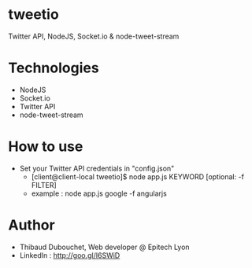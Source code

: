 # tweetio
Twitter API, NodeJS, Socket.io &amp; node-tweet-stream

# Technologies
  - NodeJS
  - Socket.io
  - Twitter API
  - node-tweet-stream

# How to use
  - Set your Twitter API credentials in "config.json"
    - [client@client-local tweetio]$ node app.js KEYWORD [optional: -f FILTER]
    - example : node app.js google -f angularjs

# Author
  - Thibaud Dubouchet, Web developer @ Epitech Lyon
  - LinkedIn : http://goo.gl/I6SWiD


